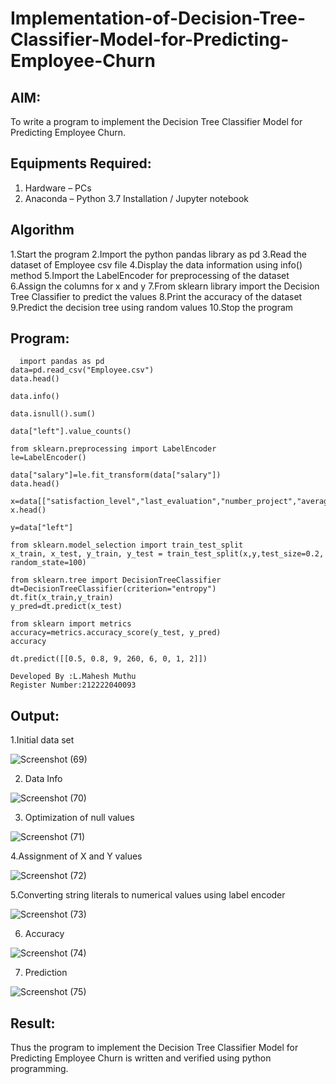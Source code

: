 # Implementation-of-Decision-Tree-Classifier-Model-for-Predicting-Employee-Churn

## AIM:
To write a program to implement the Decision Tree Classifier Model for Predicting Employee Churn.

## Equipments Required:
1. Hardware – PCs
2. Anaconda – Python 3.7 Installation / Jupyter notebook

## Algorithm
1.Start the program
2.Import the python pandas library as pd
3.Read the dataset of Employee csv file
4.Display the data information using info() method
5.Import the LabelEncoder for preprocessing of the dataset
6.Assign the columns for x and y
7.From sklearn library import the Decision Tree Classifier to predict the values
8.Print the accuracy of the dataset
9.Predict the decision tree using random values
10.Stop the program

## Program:
```
  import pandas as pd
data=pd.read_csv("Employee.csv")
data.head()

data.info()

data.isnull().sum()

data["left"].value_counts()

from sklearn.preprocessing import LabelEncoder 
le=LabelEncoder()

data["salary"]=le.fit_transform(data["salary"])
data.head()

x=data[["satisfaction_level","last_evaluation","number_project","average_montly_hours","time_spend_company","Work_accident","promotion_last_5years","salary"]]
x.head()

y=data["left"]

from sklearn.model_selection import train_test_split
x_train, x_test, y_train, y_test = train_test_split(x,y,test_size=0.2, random_state=100)

from sklearn.tree import DecisionTreeClassifier
dt=DecisionTreeClassifier(criterion="entropy")
dt.fit(x_train,y_train)
y_pred=dt.predict(x_test)

from sklearn import metrics
accuracy=metrics.accuracy_score(y_test, y_pred)
accuracy

dt.predict([[0.5, 0.8, 9, 260, 6, 0, 1, 2]])

Developed By :L.Mahesh Muthu
Register Number:212222040093

```

## Output:


 1.Initial data set


 

![Screenshot (69)](https://github.com/MaheshMuthuL/Implementation-of-Decision-Tree-Classifier-Model-for-Predicting-Employee-Churn/assets/135570619/7d517752-acf3-467d-b3bc-87cfe646e705)






2. Data Info






![Screenshot (70)](https://github.com/MaheshMuthuL/Implementation-of-Decision-Tree-Classifier-Model-for-Predicting-Employee-Churn/assets/135570619/abf43f26-9ba0-432c-8dc2-2f70f59a5f94)





3. Optimization of null values





![Screenshot (71)](https://github.com/MaheshMuthuL/Implementation-of-Decision-Tree-Classifier-Model-for-Predicting-Employee-Churn/assets/135570619/4b51b1b1-2d3b-491e-8c36-70cbffed80df)






4.Assignment of X and Y values





![Screenshot (72)](https://github.com/MaheshMuthuL/Implementation-of-Decision-Tree-Classifier-Model-for-Predicting-Employee-Churn/assets/135570619/f3654906-27d2-4ae7-bd48-534e79b40ddb)





5.Converting string literals to numerical values using label encoder





![Screenshot (73)](https://github.com/MaheshMuthuL/Implementation-of-Decision-Tree-Classifier-Model-for-Predicting-Employee-Churn/assets/135570619/a06a5d4d-1939-4417-9fae-a707a3860057)




6. Accuracy





![Screenshot (74)](https://github.com/MaheshMuthuL/Implementation-of-Decision-Tree-Classifier-Model-for-Predicting-Employee-Churn/assets/135570619/f722f0e0-927a-4795-b9d0-41cc6a79e9ff)






7. Prediction




![Screenshot (75)](https://github.com/MaheshMuthuL/Implementation-of-Decision-Tree-Classifier-Model-for-Predicting-Employee-Churn/assets/135570619/1fb54cd8-b8ec-40d8-94a3-644a4c3ebe45)



## Result:
Thus the program to implement the  Decision Tree Classifier Model for Predicting Employee Churn is written and verified using python programming.
